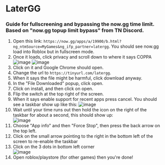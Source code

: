 # LaterGG
### Guide for fullscreening and bypassing the now.gg time limit. Based on "now.gg topup limit bypass" from TN Discord.

1. Open this link: `https://now.gg/apps/a/19900/b.html?ng_ntmSource=MyGames&ng_ifp_partner=latergg`. You should see now.gg load into Roblox but in fullscreen mode.
2. Once it loads, click privacy and scroll down to where it says COPPA<br>
![image](https://github.com/user-attachments/assets/663181d2-4711-4c1c-8290-65b5d2382fde)
![image](https://github.com/user-attachments/assets/b0df53a8-2b8e-4808-b2a6-2cb713b3780c)
4. Click on it and Google Chrome should open.
5. Change the url to `https://tinyurl.com/latergg`.
6. When it says the file might be harmful, click download anyway.
7. In the "File Downloaded" popup, click open.
8. Click on install, and then click on open.
9. Flip the switch at the top right of the screen.
10. When it says enable support for recent apps press cancel. You should see a taskbar show up like this:
![image](https://github.com/user-attachments/assets/ed596014-85c0-492b-9f62-3ff024e0906f)
11. Wait until your time runs out then hold the icon on the right of the taskbar for about a second, this should show up:<br>
![image](https://github.com/user-attachments/assets/87ac1eab-dc0d-47be-985f-faa6da27f3af)
12. Choose "App info" and then "Force Stop", then press the back arrow on the top left.
13. Click on the small arrow pointing to the right in the bottom left of the screen to re-enable the taskbar
14. Click on the 3 dots in bottom left corner<br>
![image](https://github.com/user-attachments/assets/7bb09fc3-4e5f-4921-8251-a83077ae41a9)
15. Open roblox/playstore (for other games) then you're done!
